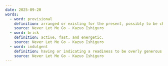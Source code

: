 ```yaml
---
date: 2025-09-20
words:
  - word: provisional
    definition: arranged or existing for the present, possibly to be changed later.
    source: Never Let Me Go - Kazuo Ishiguro
  - word: brisk
    definition: active, fast, and energetic.
    source: Never Let Me Go - Kazuo Ishiguro
  - word: indulgent
    definition: having or indicating a readiness to be overly generous to or lenient with someone.
    source: Never Let Me Go - Kazuo Ishiguro
---
```

